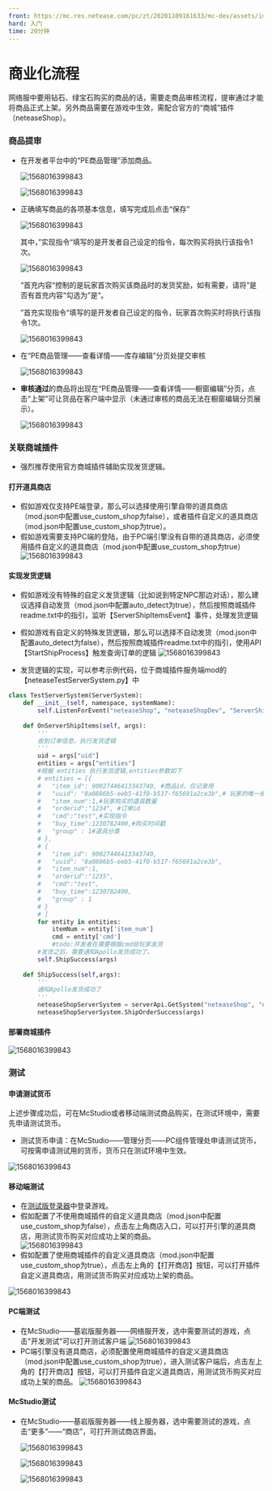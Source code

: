 ```yaml
---
front: https://mc.res.netease.com/pc/zt/20201109161633/mc-dev/assets/img/syh1.b9bdf6e5.png
hard: 入门
time: 20分钟
---
```


# 商业化流程

​		网络服中要用钻石、绿宝石购买的商品的话，需要走商品审核流程，提审通过才能将商品正式上架。另外商品需要在游戏中生效，需配合官方的“商城”插件（neteaseShop）。



### 商品提审

- 在开发者平台中的“PE商品管理”添加商品。

  ![1568016399843](./images/syh1.png)
  
  ![1568016399843](./images/syh2.png)
  
- 正确填写商品的各项基本信息，填写完成后点击“保存”

  ![1568016399843](./images/syh3.png)

  其中，”实现指令“填写的是开发者自己设定的指令，每次购买将执行该指令1次。

  ![1568016399843](./images/syh11.png)

  “首充内容“控制的是玩家首次购买该商品时的发货奖励，如有需要，请将”是否有首充内容“勾选为”是“。

  ”首充实现指令“填写的是开发者自己设定的指令，玩家首次购买时将执行该指令1次。

  ![1568016399843](./images/syh12.png)

  

  

- 在“PE商品管理——查看详情——库存编辑”分页处提交审核

  ![1568016399843](./images/syh4.png)

- **审核通过**的商品将出现在“PE商品管理——查看详情——橱窗编辑”分页，点击“上架”可让货品在客户端中显示（未通过审核的商品无法在橱窗编辑分页展示）。

  ![1568016399843](./images/syh5.png)



### 关联商城插件
- 强烈推荐使用官方商城插件辅助实现发货逻辑。
#### 打开道具商店
- 假如游戏仅支持PE端登录，那么可以选择使用引擎自带的道具商店（mod.json中配置use_custom_shop为false），或者插件自定义的道具商店（mod.json中配置use_custom_shop为true）。
- 假如游戏需要支持PC端的登陆，由于PC端引擎没有自带的道具商店，必须使用插件自定义的道具商店（mod.json中配置use_custom_shop为true）
![1568016399843](./images/syh15.png)
#### 实现发货逻辑
- 假如游戏没有特殊的自定义发货逻辑（比如说到特定NPC那边对话），那么建议选择自动发货（mod.json中配置auto_detect为true），然后按照商城插件readme.txt中的指引，监听【ServerShipItemsEvent】事件，处理发货逻辑

- 假如游戏有自定义的特殊发货逻辑，那么可以选择不自动发货（mod.json中配置auto_detect为false），然后按照商城插件readme.txt中的指引，使用API【StartShipProcess】触发查询订单的逻辑
![1568016399843](./images/syh13.png)
  
- 发货逻辑的实现，可以参考示例代码，位于商城插件服务端mod的【neteaseTestServerSystem.py】中
```Python
class TestServerSystem(ServerSystem):
	def __init__(self, namespace, systemName):
		self.ListenForEvent("neteaseShop", "neteaseShopDev", "ServerShipItemsEvent", self, self.OnServerShipItems)
		
	def OnServerShipItems(self, args):
		'''
		收到订单信息，执行发货逻辑
		'''
		uid = args["uid"]
		entities = args["entities"]
		#根据 entities 执行发货逻辑,entities参数如下
		# entities = [{
		# 	"item_id": 90027446413343740, #商品id，仅记录用
		# 	"uuid": "8a0886b5-eeb5-41f0-b517-f65691a2ce3b",# 玩家的唯一编号
		# 	"item_num":1,#玩家购买的道具数量
		# 	"orderid":"1234", #订单id
		# 	"cmd":"test",#实现指令
		# 	"buy_time":1230782400,#购买时间戳
		# 	"group" : 1#道具分类
		# },
		# {
		# 	"item_id": 90027446413343740,
		# 	"uuid": "8a0886b5-eeb5-41f0-b517-f65691a2ce3b",
		# 	"item_num":1,
		# 	"orderid":"1235",
		# 	"cmd":"test",
		# 	"buy_time":1230782400,
		# 	"group" : 1
		# }
		# ]
		for entity in entities:
			itemNum = entity['item_num']
			cmd = entity['cmd']
			#todo:开发者在需要根据cmd给玩家发货
		#发货之后，需要通知Apollo发货成功了。
		self.ShipSuccess(args)
		
	def ShipSuccess(self,args):
		'''
		通知Apollo发货成功了
		'''
		neteaseShopServerSystem = serverApi.GetSystem("neteaseShop", "neteaseShopDev")
		neteaseShopServerSystem.ShipOrderSuccess(args)
```
#### 部署商城插件
![1568016399843](./images/syh8.png)
### 测试

#### 申请测试货币

上述步骤成功后，可在McStudio或者移动端测试商品购买，在测试环境中，需要先申请测试货币。

- 测试货币申请：在McStudio——管理分页——PC组件管理处申请测试货币，可按需申请测试用的货币，货币只在测试环境中生效。

![1568016399843](./images/plugin_14.png)
#### 移动端测试
- 在[测试版登录器](./第2节：PE测试.html)中登录游戏。
- 假如配置了不使用商城插件的自定义道具商店（mod.json中配置use_custom_shop为false），点击左上角商店入口，可以打开引擎的道具商店，用测试货币购买对应成功上架的商品。		
![1568016399843](./images/syh10.png)
- 假如配置了使用商城插件的自定义道具商店（mod.json中配置use_custom_shop为true），点击左上角的【打开商店】按钮，可以打开插件自定义道具商店，用测试货币购买对应成功上架的商品。

![1568016399843](./images/syh14.png)
#### PC端测试
- 在McStudio——基岩版服务器——网络服开发，选中需要测试的游戏，点击"开发测试"可以打开测试客户端
![1568016399843](./images/syh16.png)
- PC端引擎没有道具商店，必须配置使用商城插件的自定义道具商店（mod.json中配置use_custom_shop为true），进入测试客户端后，点击左上角的【打开商店】按钮，可以打开插件自定义道具商店，用测试货币购买对应成功上架的商品。
![1568016399843](./images/syh14.png)
#### McStudio测试
- 在McStudio——基岩版服务器——线上服务器，选中需要测试的游戏，点击“更多”——“商店”，可打开测试商店界面。

  ![1568016399843](./images/plugin_11.png)

  ![1568016399843](./images/plugin_12.png)

  ![1568016399843](./images/plugin_13.png)